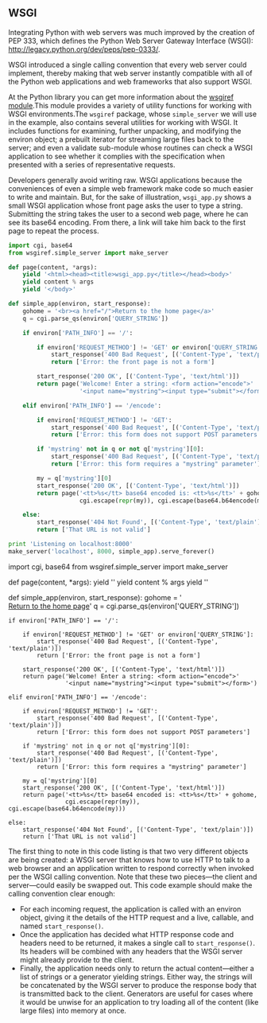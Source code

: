 ## WSGI


Integrating Python with web servers was much improved by the creation of PEP 333, which defines the Python Web Server
Gateway Interface (WSGI):
http://legacy.python.org/dev/peps/pep-0333/.

WSGI introduced a single calling convention that every web server could implement, thereby
making that web server instantly compatible with all of the Python web applications and web
frameworks that also support WSGI.

At the Python library you can get more information about the [wsgiref module](https://docs.python.org/2/library/wsgiref.html?highlight=wsgi#wsgiref).This module provides a variety of utility functions for working with WSGI environments.The `wsgiref` package, whose `simple_server` we will use in the example, also contains several utilities for
working with WSGI. It includes functions for examining, further unpacking, and modifying the environ
object; a prebuilt iterator for streaming large files back to the server; and even a validate sub-module
whose routines can check a WSGI application to see whether it complies with the specification when
presented with a series of representative requests.

Developers generally avoid writing raw. WSGI applications because the conveniences of even a
simple web framework make code so much easier to write and maintain. But, for the sake of illustration,
`wsgi_app.py` shows a small WSGI application whose front page asks the user to type a string. Submitting
the string takes the user to a second web page, where he can see its base64 encoding. From there, a link
will take him back to the first page to repeat the process.

```python
import cgi, base64
from wsgiref.simple_server import make_server

def page(content, *args):
    yield '<html><head><title>wsgi_app.py</title></head><body>'
    yield content % args
    yield '</body>'

def simple_app(environ, start_response):
    gohome = '<br><a href="/">Return to the home page</a>'
    q = cgi.parse_qs(environ['QUERY_STRING'])

    if environ['PATH_INFO'] == '/':

        if environ['REQUEST_METHOD'] != 'GET' or environ['QUERY_STRING']:
            start_response('400 Bad Request', [('Content-Type', 'text/plain')])
            return ['Error: the front page is not a form']

        start_response('200 OK', [('Content-Type', 'text/html')])
        return page('Welcome! Enter a string: <form action="encode">'
                    '<input name="mystring"><input type="submit"></form>')

    elif environ['PATH_INFO'] == '/encode':

        if environ['REQUEST_METHOD'] != 'GET':
            start_response('400 Bad Request', [('Content-Type', 'text/plain')])
            return ['Error: this form does not support POST parameters']

        if 'mystring' not in q or not q['mystring'][0]:
            start_response('400 Bad Request', [('Content-Type', 'text/plain')])
            return ['Error: this form requires a "mystring" parameter']

        my = q['mystring'][0]
        start_response('200 OK', [('Content-Type', 'text/html')])
        return page('<tt>%s</tt> base64 encoded is: <tt>%s</tt>' + gohome,
                    cgi.escape(repr(my)), cgi.escape(base64.b64encode(my)))

    else:
        start_response('404 Not Found', [('Content-Type', 'text/plain')])
        return ['That URL is not valid']

print 'Listening on localhost:8000'
make_server('localhost', 8000, simple_app).serve_forever()
```

import cgi, base64
from wsgiref.simple_server import make_server

def page(content, *args):
    yield '<html><head><title>wsgi_app.py</title></head><body>'
    yield content % args
    yield '</body>'

def simple_app(environ, start_response):
    gohome = '<br><a href="/">Return to the home page</a>'
    q = cgi.parse_qs(environ['QUERY_STRING'])

    if environ['PATH_INFO'] == '/':

        if environ['REQUEST_METHOD'] != 'GET' or environ['QUERY_STRING']:
            start_response('400 Bad Request', [('Content-Type', 'text/plain')])
            return ['Error: the front page is not a form']

        start_response('200 OK', [('Content-Type', 'text/html')])
        return page('Welcome! Enter a string: <form action="encode">'
                    '<input name="mystring"><input type="submit"></form>')

    elif environ['PATH_INFO'] == '/encode':

        if environ['REQUEST_METHOD'] != 'GET':
            start_response('400 Bad Request', [('Content-Type', 'text/plain')])
            return ['Error: this form does not support POST parameters']

        if 'mystring' not in q or not q['mystring'][0]:
            start_response('400 Bad Request', [('Content-Type', 'text/plain')])
            return ['Error: this form requires a "mystring" parameter']

        my = q['mystring'][0]
        start_response('200 OK', [('Content-Type', 'text/html')])
        return page('<tt>%s</tt> base64 encoded is: <tt>%s</tt>' + gohome,
                    cgi.escape(repr(my)), cgi.escape(base64.b64encode(my)))

    else:
        start_response('404 Not Found', [('Content-Type', 'text/plain')])
        return ['That URL is not valid']

The first thing to note in this code listing is that two very different objects are being created: a WSGI
server that knows how to use HTTP to talk to a web browser and an application written to respond
correctly when invoked per the WSGI calling convention. Note that these two pieces—the client and
server—could easily be swapped out.
This code example should make the calling convention clear enough:

- For each incoming request, the application is called with an environ object,
giving it the details of the HTTP request and a live, callable, and named
`start_response()`.
- Once the application has decided what HTTP response code and headers need
to be returned, it makes a single call to `start_response()`. Its headers will be
combined with any headers that the WSGI server might already provide to the
client.
- Finally, the application needs only to return the actual content—either a list of
strings or a generator yielding strings. Either way, the strings will be
concatenated by the WSGI server to produce the response body that is
transmitted back to the client. Generators are useful for cases where it would be
unwise for an application to try loading all of the content (like large files) into
memory at once.
